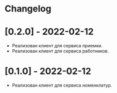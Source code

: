 ﻿# Changelog

# [0.2.0] - 2022-02-12
- Реализован клиент для сервиса приемки.
- Реализован клиент для сервиса работников.

# [0.1.0] - 2022-02-12
- Реализован клиент для сервиса номенклатур.